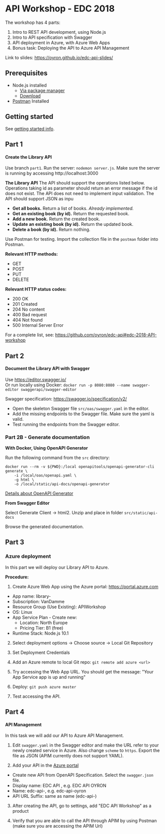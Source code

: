 # API Workshop - EDC 2018

The workshop has 4 parts:
1. Intro to REST API development, using Node.js
2. Intro to API specification with Swagger
3. API deployment in Azure, with Azure Web Apps
4. Bonus task: Deploying the API to Azure API Management

Link to slides: https://oyron.github.io/edc-api-slides/

## Prerequisites

- Node.js installed
    - [Via package manager](https://nodejs.org/en/download/package-manager)
    - [Download](https://nodejs.org/en/download/)
- [Postman](https://www.getpostman.com/) Installed

## Getting started
See [getting started info](https://github.com/oyron/edc-api/blob/master/gettingStarted.md).

## Part 1

#### Create the Library API

Use branch `part1`. Run the server: `nodemon server.js`.
Make sure the server is running by accessing http://localhost:3000

**The Library API**
The API should support the operations listed below. Operations taking id as parameter should return an error message
if the id does not exist. The API does not need to implement input validation.
The API should support JSON as inpu 
- **Get all books.** Return a list of books. *Already implemented.*
- **Get an existing book (by id).** Return the requested book.
- **Add a new book.** Return the created book.
- **Update an existing book (by id).** Return the updated book.
- **Delete a book (by id).** Return nothing.

Use Postman for testing. Import the collection file in the `postman` folder into Postman. 

**Relevant HTTP methods:**
- GET
- POST
- PUT
- DELETE

**Relevant HTTP status codes:**
- 200 OK
- 201 Created
- 204 No content
- 400 Bad request
- 404 Not found
- 500 Internal Server Error

For a complete list, see: https://github.com/oyron/edc-api#edc-2018-API-workshop

## Part 2

#### Document the Library API with Swagger

Use https://editor.swagger.io/<br>
Or run locally using Docker: `docker run -p 8080:8080 --name swagger-editor swaggerapi/swagger-editor`

Swagger specification: https://swagger.io/specification/v2/

- Open the skeleton Swagger file `src/oas/swagger.yaml` in the editor.
- Add the missing endpoints to the Swagger file. Make sure the yaml is valid.
- Test running the endpoints from the Swagger editor.

### Part 2B - Generate documentation

**With Docker, Using OpenAPI Generator**

Run the following command from the `src` directory:

```
docker run --rm -v ${PWD}:/local openapitools/openapi-generator-cli generate \
    -i /local/oas/openapi.yaml \
    -g html \
    -o /local/static/api-docs/openapi-generator
```
[Details about OpenAPI Generator](https://github.com/openapitools/openapi-generator#33---online-openapi-generator)


**From Swagger Editor**

Select Generate Client -> html2. Unzip and place in folder `src/static/api-docs`

Browse the generated documentation.

## Part 3
### Azure deployment

In this part we will deploy our Library API to Azure.

**Procedure:**

1. Create Azure Web App using the Azure portal: https://portal.azure.com
  - App name: library-<user name>
  - Subscription: VanDamme
  - Resource Group (Use Existing): APIWorkshop
  - OS: Linux
  - App Service Plan - Create new:
    - Location: North Europe
    - Pricing Tier: B1 (free)
  - Runtime Stack: Node.js 10.1
  
2. Select deployment options -> Choose source -> Local Git Repository

3. Set Deployment Credentials

4. Add an Azure remote to local Git repo: `git remote add azure <url>`

5. Try accessing the Web App URL. You should get the message: "Your App Service app is up and running"

5. Deploy: `git push azure master`

6. Test accessing the API.

## Part 4
#### API Management

In this task we will add our API to Azure API Management.  

1. Edit `swagger.yaml` in the Swagger editor and make the URL refer to your newly created service in Azure. 
Also change `scheme` to `https`. Export the file as JSON (APIM currently does not support YAML).

2. Add your API in the [Azure portal](https://portal.azure.com/#@StatoilSRM.onmicrosoft.com/resource/subscriptions/5f59116d-13e1-4d1a-a272-1cea3a54228c/resourceGroups/IntegrationServices/providers/Microsoft.ApiManagement/service/omniadev/apim-apis)
  - Create new API from OpenAPI Specification. Select the `swagger.json` file.
  - Display name: EDC API <user name>, e.g. EDC API OYRON
  - Name: edc-api-<user name>, e.g. edc-api-oyron
  - API URL Suffix: same as name (edc-api-<user name>)
  
3. After creating the API, go to settings, add "EDC API Workshop" as a product

4. Verify that you are able to call the API through APIM by using Postman (make sure you are accessing the APIM Url) 

